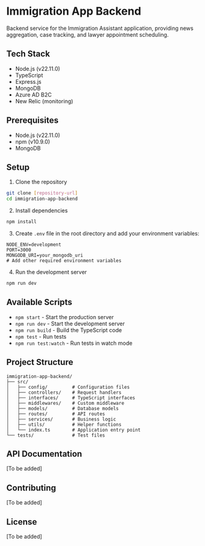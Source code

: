 # Immigration App Backend

Backend service for the Immigration Assistant application, providing news aggregation, case tracking, and lawyer appointment scheduling.

## Tech Stack

- Node.js (v22.11.0)
- TypeScript
- Express.js
- MongoDB
- Azure AD B2C
- New Relic (monitoring)

## Prerequisites

- Node.js (v22.11.0)
- npm (v10.9.0)
- MongoDB

## Setup

1. Clone the repository
```bash
git clone [repository-url]
cd immigration-app-backend
```

2. Install dependencies
```bash
npm install
```

3. Create `.env` file in the root directory and add your environment variables:
```
NODE_ENV=development
PORT=3000
MONGODB_URI=your_mongodb_uri
# Add other required environment variables
```

4. Run the development server
```bash
npm run dev
```

## Available Scripts

- `npm start` - Start the production server
- `npm run dev` - Start the development server
- `npm run build` - Build the TypeScript code
- `npm test` - Run tests
- `npm run test:watch` - Run tests in watch mode

## Project Structure

```
immigration-app-backend/
├── src/
│   ├── config/         # Configuration files
│   ├── controllers/    # Request handlers
│   ├── interfaces/     # TypeScript interfaces
│   ├── middlewares/    # Custom middleware
│   ├── models/         # Database models
│   ├── routes/         # API routes
│   ├── services/       # Business logic
│   ├── utils/          # Helper functions
│   └── index.ts        # Application entry point
└── tests/              # Test files
```

## API Documentation

[To be added]

## Contributing

[To be added]

## License

[To be added]